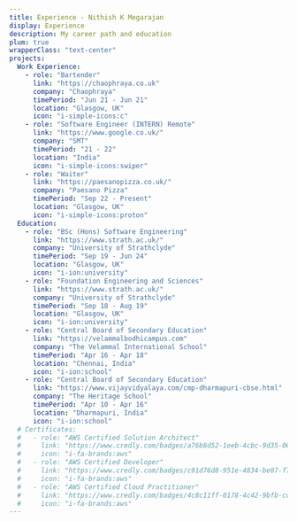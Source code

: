 ```yaml
---
title: Experience - Nithish K Megarajan
display: Experience
description: My career path and education
plum: true
wrapperClass: "text-center"
projects:
  Work Experience:
    - role: "Bartender"
      link: "https://chaophraya.co.uk"
      company: "Chaophraya"
      timePeriod: "Jun 21 - Jun 21"
      location: "Glasgow, UK"
      icon: "i-simple-icons:c"
    - role: "Software Engineer (INTERN) Remote"
      link: "https://www.google.co.uk/"
      company: "SMT"
      timePeriod: "21 - 22"
      location: "India"
      icon: "i-simple-icons:swiper"
    - role: "Waiter"
      link: "https://paesanopizza.co.uk/"
      company: "Paesano Pizza"
      timePeriod: "Sep 22 - Present"
      location: "Glasgow, UK"
      icon: "i-simple-icons:proton"
  Education:
    - role: "BSc (Hons) Software Engineering"
      link: "https://www.strath.ac.uk/"
      company: "University of Strathclyde"
      timePeriod: "Sep 19 - Jun 24"
      location: "Glasgow, UK"
      icon: "i-ion:university"
    - role: "Foundation Engineering and Sciences"
      link: "https://www.strath.ac.uk/"
      company: "University of Strathclyde"
      timePeriod: "Sep 18 - Aug 19"
      location: "Glasgow, UK"
      icon: "i-ion:university"
    - role: "Central Board of Secondary Education"
      link: "https://velammalbodhicampus.com"
      company: "The Velammal International School"
      timePeriod: "Apr 16 - Apr 18"
      location: "Chennai, India"
      icon: "i-ion:school"
    - role: "Central Board of Secondary Education"
      link: "https://www.vijayvidyalaya.com/cmp-dharmapuri-cbse.html"
      company: "The Heritage School"
      timePeriod: "Apr 10 - Apr 16"
      location: "Dharmapuri, India"
      icon: "i-ion:school"
  # Certificates:
  #   - role: "AWS Certified Solution Architect"
  #     link: "https://www.credly.com/badges/a76b8d52-1eeb-4cbc-9d35-067378fd74a9"
  #     icon: "i-fa-brands:aws"
  #   - role: "AWS Certified Developer"
  #     link: "https://www.credly.com/badges/c91d76d8-951e-4834-be07-f7f0d6819d41"
  #     icon: "i-fa-brands:aws"
  #   - role: "AWS Certified Cloud Practitioner"
  #     link: "https://www.credly.com/badges/4c8c11ff-0178-4c42-9bfb-cd56417b1a7e"
  #     icon: "i-fa-brands:aws"
---
```


<!-- @layout-full-width -->

<ListExperiences :projects="frontmatter.projects" />
